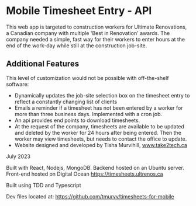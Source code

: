 # Mobile Timesheet Entry - API

This web app is targeted to construction workers for Ultimate Renovations, a Canadian company with multiple 'Best in Renovation' awards. The company needed a simple, fast way for their workers to enter hours at the end of the work-day while still at the construction job-site.

## Additional Features

This level of customization would not be possible with off-the-shelf software:

- Dynamically updates the job-site selection box on the timesheet entry to reflect a constantly changing list of clients
- Emails a reminder if a timesheet has not been entered by a worker for more than three business days. Implemented with a cron job.
- An api provides end points to download timesheets.
- At the request of the company, timesheets are available to be updated and deleted by the worker for 24 hours after being entered. Then the worker may view timesheets, but needs to contact the office to update.
- Website designed and developed by Tisha Murvihill, www.take2tech.ca

July 2023

Built with React, Nodejs, MongoDB. Backend hosted on an Ubuntu server. Front-end hosted on Digital Ocean https://timesheets.ultrenos.ca

Built using TDD and Typescript

Dev files located at: https://github.com/tmurvv/timesheets-for-mobile
